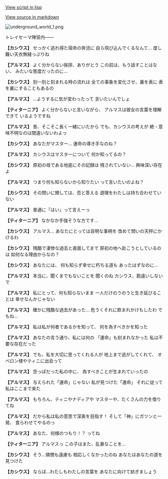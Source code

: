 [View script in lisp](../scripts/100904040.txt)

[View source in markdown](100904040.md)

![underground_world_1.png](../images/backgrounds/underground_world_1.png)

トレイセーマ陣営内――

**【カシウス】**
せっかく逃れ得た宿命の奔流に
自ら飛び込んでくるなんて…
度し難い天衣無縫っぷりね

**【アルマス】**
よく分からない挨拶、ありがとう
この前は、もう話すことはない、
みたいな態度だったのに…

**【カシウス】**
刻一刻と刻まれる時の流れは
全ての事象を変化させ、裏を表に
表を裏にすることもあるの

**【アルマス】**
…ようするに気が変わったって
言いたいんでしょ

**【ティターニア】**
よく分からないと言いながら、
アルマスは彼女の言葉を理解できて
いるようですね

**【アルマス】**
昔、そこそこ長く一緒にいたから
でも、カシウスの考えが
絶・意味不明なのは間違いないわよっ

**【カシウス】**
あなたがマスター…
運命の導き手なのね？

**【アルマス】**
カシウスはマスターについて
何か知ってるの？

**【カシウス】**
原初の母である地底にその記録は
残されていない…
興味深い存在よ

**【アルマス】**
つまり何も知らないから知りたい
って言いたいのよね？

**【カシウス】**
その問いに関しては、否と答える
道理をわたしは持ち合わせていない

**【アルマス】**
普通に「はい」って言えーっ

**【ティターニア】**
なかなか手強そうな方です…

**【カシウス】**
アルマス…
あなたにとっては自明な事柄を
改めて問いの天秤にかけるわ

**【カシウス】**
残酷で凄惨な過去と直面してまで
原初の地へ赴こうとしているのは
如何なる理由からなの？

**【カシウス】**
あなたには、
何も知らず幸せに朽ちる道も
あったはずなのに…

**【アルマス】**
本当に、聞くまでもないことを
聞くのね
カシウス、勘違いしないで

**【アルマス】**
私にとって、何も知らないまま
一人だけのうのうと生き延びることは
幸せなんかじゃない

**【アルマス】**
確かに残酷な過去があった…
危うくそれに飲まれかけもしたわ
でもね…

**【アルマス】**
私は私が何者であるかを知って、
何を為すべきかを知った

**【アルマス】**
あなたの言う通り、私には何の
「運命」も刻まれなかった
私は不要な存在だった

**【アルマス】**
でも、私を大切に思ってくれる人が
地上まで逃がしてくれて、
オベロン様やティニに出会って

**【アルマス】**
空っぽだった私の中に、
為すべきことが生まれていったの

**【アルマス】**
与えられた「運命」じゃない
私が見つけた「運命」
それに従って私はここまで来た

**【アルマス】**
もちろん、ティニやナディアや
マスターや、たくさんの力を借りてね

**【アルマス】**
だから私は私の意思で深奥を目指す！
そして「神」にガツンと一発、
食らわせてやるのっ

**【アルマス】**
あなた、何様のつもり！？
ってね

**【ティターニア】**
アルマスっ
この子はまた、乱暴なことを…

**【カシウス】**
そう…憐憫も遠慮も
相応しくなかったのね
あなたはあなたの道を見つけた

**【カシウス】**
ならば…わたしもわたしの言葉を
あなたに向けて紡ぎましょう